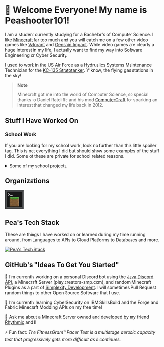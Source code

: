 # 👋 Welcome Everyone! My name is Peashooter101!

I am a student currently studying for a Bachelor's of Computer Science. I like [Minecraft](https://www.minecraft.net/en-us) far too much and you will catch me on a few other video games like [Valorant](https://playvalorant.com/en-us/) and [Genshin Impact](https://genshin.hoyoverse.com/en/). While video games are clearly a huge interest in my life, I actually want to find my way into Software Engineering or Cyber Security.

I used to work in the US Air Force as a Hydrualics Systems Maintenance Technician for the [KC-135 Stratotanker](https://www.af.mil/About-Us/Fact-Sheets/Display/Article/1529736/kc-135-stratotanker/). Y'know, the flying gas stations in the sky!

> **Note**
> 
> Minecraft got me into the world of Computer Science, so special thanks to Daniel Ratcliffe and his mod [ComputerCraft](https://www.computercraft.info/) for sparking an interest that changed my life back in 2012.

## Stuff I Have Worked On

### School Work

If you are looking for my school work, look no further than this little spoiler tag. This is not everything I did but should show some examples of the stuff I did. Some of these are private for school related reasons.

<details>
  <summary>Some of my school projects.</summary>
  
  | Class | Assignment | Language(s) | Summary |
  | --- | --- | --- | --- |
  | Algorithms | [Programming Assignments 1-5](https://github.com/Peashooter101/CSULB_CECS-328) | Java | Each of the assignments is described in the provided repository, focusing on different techniques such as Recursion, Divide and Conquer, and Dynamic Programming.
  | Databases | [Key Hook Project](https://github.com/Maxi-Garcia/CECS_323_Semester_Project) | Python, PostgreSQL, MongoDB | Following a provided set of business requirements, create an `ERD` to model the structure and associations of a Key Hook Management Database. Implement an application that utilizes the `PostgreSQL` database with `SQLAlchemy`, then reimplement the same application but utilizing the `MongoDB` database with `PyMongo`.
  | Principles of Programming Languages | [CECS 342 Assignments](https://github.com/Peashooter101/CSULB_CECS-342) | C, C++, C#, Haskell, Prolog, Python | Each of the assignments is described in the provided repository, focusing on how each language differs in performing similar tasks such as Sorting, Functional Programming, and Generic Programming. |
  | Object Oriented Application Development | [Pokemon Project](https://github.com/Peashooter101/CSULB_CECS-277_Pokemon_Project) | Java | Following a provided Class Diagram, develop an application that takes advantage of various Design Patterns and Collections within `Java`. |
  | Introduction to Software Engineering | [TERA](https://github.com/Peashooter101/CSULB_CECS-343_TERA) | Java, JSON | Following a provided set of business requirements, plan out and develop an application for managing tenants, expenses, rent, and annual reports for a rental property. The project takes advantage of `Maven` and the `Jackson API` for `JSON` Serialization.
  | Introduction to Cyber Security | [Malware Hacking](https://github.com/Giacalone-CECS/cecs-478-sp23-01-lab--malware-sst-Peashooter101) | Machine Code | Using a Hex Editor, find the hidden password and bypass the password check in the provided binary file for the game Super Star Trek. This assignment required using a `Hex Editor` to read and edit the binary file. Bypassing the binary file is accomplished through changing the `machine code` instructions.
  | Introduction to Cyber Security | [Arbitrary Code Execution](https://github.com/Giacalone-CECS/cecs-478-sp23-04-lab--buffer-overflow-Peashooter101) | Assembly, Machine Code | Provided with a program that has a buffer overflow vulnerabilty, cause the program to launch a separate terminal. This assignment required using `gdb` to debug and examine assembly code and a `Hex Editor` to create a file containing binary instructions to be fed into the program. This assignment is based on [Smashing the Stack for Fun and Profit](http://phrack.org/issues/49/14.html).
  | Introduction to Operating Systems | [Semaphores Dungeon](https://github.com/Giacalone-CECS/lab-assignment-2-semaphores-Peashooter101) | C | Provided with an object file representing a dungeon, develop 4 programs, the game driver and 3 character threads, to explore the dungeon. The game driver will spawn the 3 character threads. These character threads must receive signals from the object file to perform their respective actions and at the end, use semaphores to lock out a section of memory.
</details>

## Organizations

[<img src="https://raw.githubusercontent.com/Simplexity-Development/.github/main/organization_resources/assets/logos/organization/simplexity-development-576x576.png" alt="Simplexity Development Logo" height="60px">](https://github.com/Simplexity-Development)

## Pea's Tech Stack

These are things I have worked on or learned during my time running around, from Languages to APIs to Cloud Platforms to Databases and more.

[![Pea's Tech Stack](https://skillicons.dev/icons?i=aws,azure,bash,c,codepen,bots,cpp,cs,css,eclipse,gcp,git,github,gitlab,gradle,haskell,html,idea,java,js,linux,lua,md,maven,mongodb,nodejs,postgres,postman,python,regex,replit,spring,tensorflow,twitter,unity,vim,visualstudio,vscode,vue)](https://github.com/tandpfun/skill-icons)

## GitHub's "Ideas To Get You Started"

🔭 I’m currently working on a personal Discord bot using the [Java Discord API](https://jda.wiki/), a Minecraft Server (play.creators-smp.com), and random Minecraft Plugins as a part of [Simplexity Development](https://github.com/Simplexity-Development). I will sometimes Pull Request random things to other Open Source Software that I use.

🌱 I’m currently learning CyberSecurity on IBM SkillsBuild and the Forge and Fabric Minecraft Modding APIs on my free time!

💬 Ask me about a Minecraft Server owned and developed by my friend [Rhythmic](https://github.com/RhythmicSys) and I!

⚡ Fun fact: *The FitnessGram™ Pacer Test is a multistage aerobic capacity test that progressively gets more difficult as it continues.*

<!--
**Peashooter101/Peashooter101** is a ✨ _special_ ✨ repository because its `README.md` (this file) appears on your GitHub profile.

Here are some ideas to get you started:

- 🔭 I’m currently working on ...
- 🌱 I’m currently learning ...
- 👯 I’m looking to collaborate on ...
- 🤔 I’m looking for help with ...
- 💬 Ask me about ...
- 📫 How to reach me: ...
- 😄 Pronouns: ...
- ⚡ Fun fact: ...
-->
